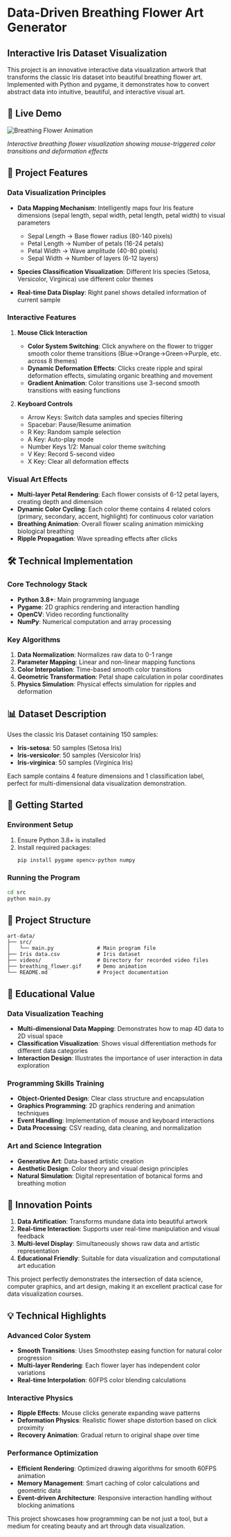 # Data-Driven Breathing Flower Art Generator
## Interactive Iris Dataset Visualization

This project is an innovative interactive data visualization artwork that transforms the classic Iris dataset into beautiful breathing flower art. Implemented with Python and pygame, it demonstrates how to convert abstract data into intuitive, beautiful, and interactive visual art.

## 🌸 Live Demo

![Breathing Flower Animation](new_breathing_flower.gif)

*Interactive breathing flower visualization showing mouse-triggered color transitions and deformation effects*

## 🎨 Project Features

### Data Visualization Principles
- **Data Mapping Mechanism**: Intelligently maps four Iris feature dimensions (sepal length, sepal width, petal length, petal width) to visual parameters
  - Sepal Length → Base flower radius (80-140 pixels)
  - Petal Length → Number of petals (16-24 petals)
  - Petal Width → Wave amplitude (40-80 pixels)
  - Sepal Width → Number of layers (6-12 layers)

- **Species Classification Visualization**: Different Iris species (Setosa, Versicolor, Virginica) use different color themes
- **Real-time Data Display**: Right panel shows detailed information of current sample

### Interactive Features
1. **Mouse Click Interaction**
   - **Color System Switching**: Click anywhere on the flower to trigger smooth color theme transitions (Blue→Orange→Green→Purple, etc. across 8 themes)
   - **Dynamic Deformation Effects**: Clicks create ripple and spiral deformation effects, simulating organic breathing and movement
   - **Gradient Animation**: Color transitions use 3-second smooth transitions with easing functions

2. **Keyboard Controls**
   - Arrow Keys: Switch data samples and species filtering
   - Spacebar: Pause/Resume animation
   - R Key: Random sample selection
   - A Key: Auto-play mode
   - Number Keys 1/2: Manual color theme switching
   - V Key: Record 5-second video
   - X Key: Clear all deformation effects

### Visual Art Effects
- **Multi-layer Petal Rendering**: Each flower consists of 6-12 petal layers, creating depth and dimension
- **Dynamic Color Cycling**: Each color theme contains 4 related colors (primary, secondary, accent, highlight) for continuous color variation
- **Breathing Animation**: Overall flower scaling animation mimicking biological breathing
- **Ripple Propagation**: Wave spreading effects after clicks

## 🛠 Technical Implementation

### Core Technology Stack
- **Python 3.8+**: Main programming language
- **Pygame**: 2D graphics rendering and interaction handling
- **OpenCV**: Video recording functionality
- **NumPy**: Numerical computation and array processing

### Key Algorithms
1. **Data Normalization**: Normalizes raw data to 0-1 range
2. **Parameter Mapping**: Linear and non-linear mapping functions
3. **Color Interpolation**: Time-based smooth color transitions
4. **Geometric Transformation**: Petal shape calculation in polar coordinates
5. **Physics Simulation**: Physical effects simulation for ripples and deformation

## 📊 Dataset Description

Uses the classic Iris Dataset containing 150 samples:
- **Iris-setosa**: 50 samples (Setosa Iris)
- **Iris-versicolor**: 50 samples (Versicolor Iris)
- **Iris-virginica**: 50 samples (Virginica Iris)

Each sample contains 4 feature dimensions and 1 classification label, perfect for multi-dimensional data visualization demonstration.

## 🚀 Getting Started

### Environment Setup
1. Ensure Python 3.8+ is installed
2. Install required packages:
   ```bash
   pip install pygame opencv-python numpy
   ```

### Running the Program
```bash
cd src
python main.py
```

## 📁 Project Structure
```
art-data/
├── src/
│   └── main.py              # Main program file
├── Iris data.csv            # Iris dataset
├── videos/                  # Directory for recorded video files
├── breathing_flower.gif     # Demo animation
└── README.md                # Project documentation
```

## 🎯 Educational Value

### Data Visualization Teaching
- **Multi-dimensional Data Mapping**: Demonstrates how to map 4D data to 2D visual space
- **Classification Visualization**: Shows visual differentiation methods for different data categories
- **Interaction Design**: Illustrates the importance of user interaction in data exploration

### Programming Skills Training
- **Object-Oriented Design**: Clear class structure and encapsulation
- **Graphics Programming**: 2D graphics rendering and animation techniques
- **Event Handling**: Implementation of mouse and keyboard interactions
- **Data Processing**: CSV reading, data cleaning, and normalization

### Art and Science Integration
- **Generative Art**: Data-based artistic creation
- **Aesthetic Design**: Color theory and visual design principles
- **Natural Simulation**: Digital representation of botanical forms and breathing motion

## 🌟 Innovation Points

1. **Data Artification**: Transforms mundane data into beautiful artwork
2. **Real-time Interaction**: Supports user real-time manipulation and visual feedback
3. **Multi-level Display**: Simultaneously shows raw data and artistic representation
4. **Educational Friendly**: Suitable for data visualization and computational art education

This project perfectly demonstrates the intersection of data science, computer graphics, and art design, making it an excellent practical case for data visualization courses.

## 💡 Technical Highlights

### Advanced Color System
- **Smooth Transitions**: Uses Smoothstep easing function for natural color progression
- **Multi-layer Rendering**: Each flower layer has independent color variations
- **Real-time Interpolation**: 60FPS color blending calculations

### Interactive Physics
- **Ripple Effects**: Mouse clicks generate expanding wave patterns
- **Deformation Physics**: Realistic flower shape distortion based on click proximity
- **Recovery Animation**: Gradual return to original shape over time

### Performance Optimization
- **Efficient Rendering**: Optimized drawing algorithms for smooth 60FPS animation
- **Memory Management**: Smart caching of color calculations and geometric data
- **Event-driven Architecture**: Responsive interaction handling without blocking animations

This project showcases how programming can be not just a tool, but a medium for creating beauty and art through data visualization.
